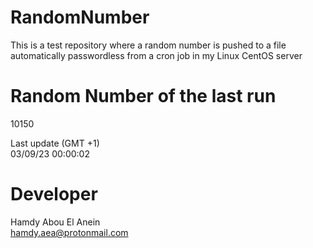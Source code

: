 # RandomNumber    
This is a test repository where a random number is pushed to a file automatically passwordless from a cron job in my Linux CentOS server    
# Random Number of the last run   
10150
      
Last update (GMT +1)    
03/09/23 00:00:02
# Developer    
Hamdy Abou El Anein   
hamdy.aea@protonmail.com
